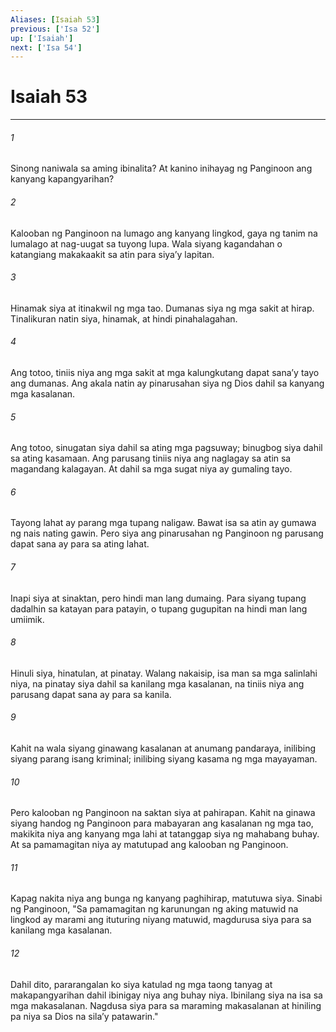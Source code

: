 ```yaml
---
Aliases: [Isaiah 53]
previous: ['Isa 52']
up: ['Isaiah']
next: ['Isa 54']
---
```

# Isaiah 53

***


###### 1 


Sinong naniwala sa aming ibinalita? At kanino inihayag ng Panginoon ang kanyang kapangyarihan? 


###### 2 


Kalooban ng Panginoon na lumago ang kanyang lingkod, gaya ng tanim na lumalago at nag-uugat sa tuyong lupa. Wala siyang kagandahan o katangiang makakaakit sa atin para siyaʼy lapitan. 


###### 3 


Hinamak siya at itinakwil ng mga tao. Dumanas siya ng mga sakit at hirap. Tinalikuran natin siya, hinamak, at hindi pinahalagahan. 


###### 4 


Ang totoo, tiniis niya ang mga sakit at mga kalungkutang dapat sanaʼy tayo ang dumanas. Ang akala natin ay pinarusahan siya ng Dios dahil sa kanyang mga kasalanan. 


###### 5 


Ang totoo, sinugatan siya dahil sa ating mga pagsuway; binugbog siya dahil sa ating kasamaan. Ang parusang tiniis niya ang naglagay sa atin sa magandang kalagayan. At dahil sa mga sugat niya ay gumaling tayo. 


###### 6 


Tayong lahat ay parang mga tupang naligaw. Bawat isa sa atin ay gumawa ng nais nating gawin. Pero siya ang pinarusahan ng Panginoon ng parusang dapat sana ay para sa ating lahat. 


###### 7 


Inapi siya at sinaktan, pero hindi man lang dumaing. Para siyang tupang dadalhin sa katayan para patayin, o tupang gugupitan na hindi man lang umiimik. 


###### 8 


Hinuli siya, hinatulan, at pinatay. Walang nakaisip, isa man sa mga salinlahi niya, na pinatay siya dahil sa kanilang mga kasalanan, na tiniis niya ang parusang dapat sana ay para sa kanila. 


###### 9 


Kahit na wala siyang ginawang kasalanan at anumang pandaraya, inilibing siyang parang isang kriminal; inilibing siyang kasama ng mga mayayaman. 


###### 10 


Pero kalooban ng Panginoon na saktan siya at pahirapan. Kahit na ginawa siyang handog ng Panginoon para mabayaran ang kasalanan ng mga tao, makikita niya ang kanyang mga lahi at tatanggap siya ng mahabang buhay. At sa pamamagitan niya ay matutupad ang kalooban ng Panginoon. 


###### 11 


Kapag nakita niya ang bunga ng kanyang paghihirap, matutuwa siya. Sinabi ng Panginoon, "Sa pamamagitan ng karunungan ng aking matuwid na lingkod ay marami ang ituturing niyang matuwid, magdurusa siya para sa kanilang mga kasalanan. 


###### 12 


Dahil dito, pararangalan ko siya katulad ng mga taong tanyag at makapangyarihan dahil ibinigay niya ang buhay niya. Ibinilang siya na isa sa mga makasalanan. Nagdusa siya para sa maraming makasalanan at hiniling pa niya sa Dios na silaʼy patawarin."
